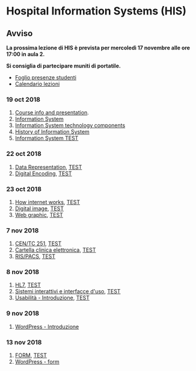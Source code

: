 # Hospital Information Systems (HIS)

## Avviso
__La prossima lezione di HIS è prevista per mercoledì 17 novembre alle ore 17:00 in aula 2.__

__Si consiglia di partecipare muniti di portatile.__

* [Foglio presenze studenti](http://svel.to/z51)
* [Calendario lezioni](http://svel.to/zxy)

### 19 oct 2018

1. [Course info and presentation](http://svel.to/nmf).
2. [Information System](http://svel.to/nmg)
3. [Information System technology components](http://svel.to/oc3)
4. [History of Information System](http://svel.to/oc8)
5. [Information System TEST](http://svel.to/n6j)

### 22 oct 2018

1. [Data Representation](http://svel.to/ojp), [TEST](http://svel.to/ojz)
2. [Digital Encoding](http://svel.to/ojq), [TEST](http://svel.to/oka)

### 23 oct 2018

1. [How internet works](http://svel.to/oe7), [TEST](http://svel.to/oe8)
1. [Digital image](http://svel.to/on0), [TEST](http://svel.to/omz)
2. [Web graphic](http://svel.to/on2), [TEST](http://svel.to/ndz)

### 7 nov 2018

1. [CEN/TC 251](http://svel.to/ou7), [TEST](http://svel.to/owu)
2. [Cartella clinica elettronica](http://svel.to/ou6), [TEST](http://svel.to/owv)
3. [RIS/PACS](http://svel.to/ouo), [TEST](http://svel.to/nf8)

### 8 nov 2018

1. [HL7](http://svel.to/njw), [TEST](http://svel.to/nki)
2. [Sistemi interattivi e interfacce d'uso](http://svel.to/p3y), [TEST](http://svel.to/p3z)
3. [Usabilità - Introduzione](http://svel.to/pk2), [TEST](http://svel.to/pob)
<!--3. [La diversità degli utenti](http://svel.to/p6t), [TEST](http://svel.to/p6v)
-->

### 9 nov 2018
1. [WordPress - Introduzione](http://svel.to/102x)

### 13 nov 2018
1. [FORM](http://svel.to/nlw), [TEST](http://svel.to/nkf)
2. [WordPress - form](http://svel.to/103z)

<!-- ### 14 nov 2018 
1. -->



